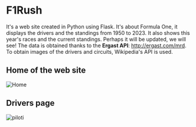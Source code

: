 # F1Rush
It's a web site created in Python using Flask. 
It's about Formula One, it displays the drivers and the standings from 1950 to 2023.
It also shows this year's races and the current standings. Perhaps it will be updated, we will see!
The data is obtained thanks to the **Ergast API**: http://ergast.com/mrd.
To obtain images of the drivers and circuits, Wikipedia's API is used.


## Home of the web site
![Home](https://github.com/emanu3l3/F1Rush/assets/147753027/655d6de5-72b2-4738-9c48-b9a40bc4ba01)

## Drivers page
![piloti](https://github.com/emanu3l3/F1Rush/assets/147753027/c273b7c6-2ede-445d-bc9e-3e826e85e7ae)
